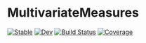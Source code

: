# MultivariateMeasures

[![Stable](https://img.shields.io/badge/docs-stable-blue.svg)](https://cscherrer.github.io/MultivariateMeasures.jl/stable)
[![Dev](https://img.shields.io/badge/docs-dev-blue.svg)](https://cscherrer.github.io/MultivariateMeasures.jl/dev)
[![Build Status](https://github.com/cscherrer/MultivariateMeasures.jl/workflows/CI/badge.svg)](https://github.com/cscherrer/MultivariateMeasures.jl/actions)
[![Coverage](https://codecov.io/gh/cscherrer/MultivariateMeasures.jl/branch/master/graph/badge.svg)](https://codecov.io/gh/cscherrer/MultivariateMeasures.jl)
